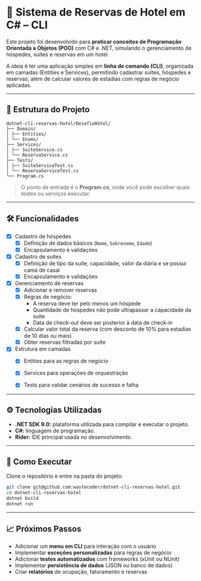 # 🏨 Sistema de Reservas de Hotel em C# – CLI

Este projeto foi desenvolvido para **praticar conceitos de Programação Orientada a Objetos (POO)** com C# e .NET,
simulando o gerenciamento de hóspedes, suítes e reservas em um hotel.

A ideia é ter uma aplicação simples em **linha de comando (CLI)**, organizada em camadas (Entities e Services),
permitindo cadastrar suítes, hóspedes e reservas, além de calcular valores de estadias com regras de negócio aplicadas.


---


## 📂 Estrutura do Projeto

```
dotnet-cli-reservas-hotel/DesafioHotel/
├── Domain/
│ ├── Entities/
│ └── Enums/
├── Services/
│ ├── SuiteService.cs
│ └── ReservaService.cs
├── Tests/
│ ├── SuiteServiceTest.cs
│ └── ReservaServiceTest.cs
└── Program.cs
```

> O ponto de entrada é o **Program.cs**, onde você pode escolher quais testes ou serviços executar.


---


## 🛠️ Funcionalidades

- [x] Cadastro de hóspedes
  - [x] Definição de dados básicos (`Nome`, `Sobrenome`, `Idade`)
  - [x] Encapsulamento e validações

- [x] Cadastro de suítes
  - [x] Definição de tipo da suíte, capacidade, valor da diária e se possui cama de casal
  - [x] Encapsulamento e validações

- [x] Gerenciamento de reservas
  - [x] Adicionar e remover reservas
  - [x] Regras de negócio:
    - A reserva deve ter pelo menos um hóspede
    - Quantidade de hóspedes não pode ultrapassar a capacidade da suíte
    - Data de check-out deve ser posterior à data de check-in
  - [x] Calcular valor total da reserva (com desconto de 10% para estadias de 10 dias ou mais)
  - [x] Obter reservas filtradas por suíte

- [x] Estrutura em camadas
  - [x] Entities para as regras de negócio
  - [x] Services para operações de orquestração
  - [x] Tests para validar cenários de sucesso e falha


---


## ⚙️ Tecnologias Utilizadas

- **.NET SDK 9.0:** plataforma utilizada para compilar e executar o projeto.  
- **C#:** linguagem de programação.  
- **Rider:** IDE principal usada no desenvolvimento.  


---


## 🧪 Como Executar

Clone o repositório e entre na pasta do projeto:

```bash
git clone git@github.com:wastecoder/dotnet-cli-reservas-hotel.git
cd dotnet-cli-reservas-hotel
dotnet build
dotnet run
```


---


## 📈 Próximos Passos

- Adicionar um **menu em CLI** para interação com o usuário
- Implementar **exceções personalizadas** para regras de negócio
- Adicionar **testes automatizados** com frameworks (xUnit ou NUnit)
- Implementar **persistência de dados** (JSON ou banco de dados)
- Criar **relatórios** de ocupação, faturamento e reservas
